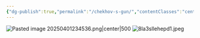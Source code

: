 ```yaml
---
{"dg-publish":true,"permalink":"/chekhov-s-gun/","contentClasses":"center-headings red-truth red-links blue-truth","created":"2025-03-18T09:05:52.117+01:00","updated":"2025-04-05T11:23:35.566+02:00"}
---
```


![Pasted image 20250401234536.png|center|500](/img/user/Attachments/Pasted%20image%2020250401234536.png)
![8la3sllehepd1.jpeg](/img/user/Attachments/8la3sllehepd1.jpeg)